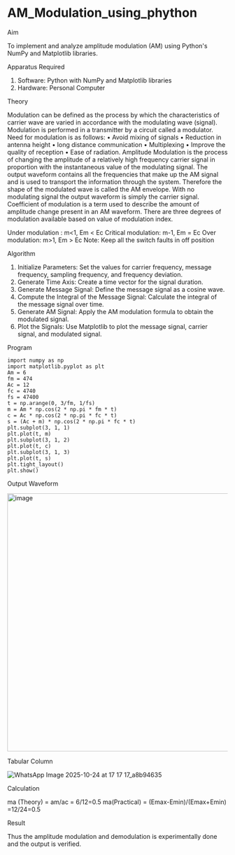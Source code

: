 # AM_Modulation_using_phython


Aim


To implement and analyze amplitude modulation (AM) using Python's NumPy and Matplotlib libraries. 

Apparatus Required

1.	Software: Python with NumPy and Matplotlib libraries
2.	Hardware: Personal Computer
  
Theory

Modulation can be defined as the process by which the characteristics of carrier wave are varied in accordance with the modulating wave (signal). Modulation is performed in a transmitter by a circuit called a modulator. Need for modulation is as follows: • Avoid mixing of signals • Reduction in antenna height • long distance communication • Multiplexing • Improve the quality of reception • Ease of radiation. Amplitude Modulation is the process of changing the amplitude of a relatively high frequency carrier signal in proportion with the instantaneous value of the modulating signal. The output waveform contains all the frequencies that make up the AM signal and is used to transport the information through the system. Therefore the shape of the modulated wave is called the AM envelope. With no modulating signal the output waveform is simply the carrier signal. Coefficient of modulation is a term used to describe the amount of amplitude change present in an AM waveform. There are three degrees of modulation available based on value of modulation index.

Under modulation : m<1, Em < Ec
Critical modulation: m-1, Em = Ec
Over modulation: m>1, Em > Ec
Note: Keep all the switch faults in off position

Algorithm


1.	Initialize Parameters: Set the values for carrier frequency, message frequency, sampling frequency, and frequency deviation.
2.	Generate Time Axis: Create a time vector for the signal duration.
3.	Generate Message Signal: Define the message signal as a cosine wave.
4.	Compute the Integral of the Message Signal: Calculate the integral of the message signal over time.
5.	Generate AM Signal: Apply the AM modulation formula to obtain the modulated signal.
6.	Plot the Signals: Use Matplotlib to plot the message signal, carrier signal, and modulated signal.

Program
```
import numpy as np
import matplotlib.pyplot as plt
Am = 6
fm = 474
Ac = 12
fc = 4740
fs = 47400
t = np.arange(0, 3/fm, 1/fs)
m = Am * np.cos(2 * np.pi * fm * t)
c = Ac * np.cos(2 * np.pi * fc * t)
s = (Ac + m) * np.cos(2 * np.pi * fc * t)
plt.subplot(3, 1, 1)
plt.plot(t, m)
plt.subplot(3, 1, 2)
plt.plot(t, c)
plt.subplot(3, 1, 3)
plt.plot(t, s)
plt.tight_layout()
plt.show()
```

Output Waveform



<img width="798" height="590" alt="image" src="https://github.com/user-attachments/assets/7eefeb23-bf37-46e2-b6c9-bcc1a891668c" />

Tabular Column



![WhatsApp Image 2025-10-24 at 17 17 17_a8b94635](https://github.com/user-attachments/assets/aa4746e7-4964-4c11-9347-ab1e7ebaf8c3)

Calculation


ma (Theory) = am/ac = 6/12=0.5
ma(Practical) = (Emax-Emin)/(Emax+Emin) =12/24=0.5



Result


Thus the amplitude modulation and demodulation is experimentally done and the output is verified.
